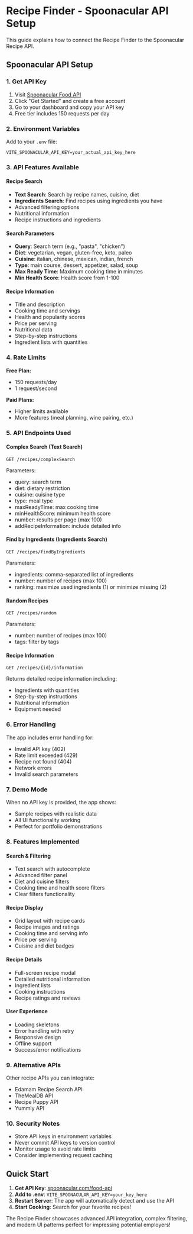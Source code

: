 # Recipe Finder - Spoonacular API Setup

This guide explains how to connect the Recipe Finder to the Spoonacular Recipe API.

## Spoonacular API Setup

### 1. Get API Key
1. Visit [Spoonacular Food API](https://spoonacular.com/food-api)
2. Click "Get Started" and create a free account
3. Go to your dashboard and copy your API key
4. Free tier includes 150 requests per day

### 2. Environment Variables
Add to your `.env` file:

```env
VITE_SPOONACULAR_API_KEY=your_actual_api_key_here
```

### 3. API Features Available

#### Recipe Search
- **Text Search**: Search by recipe names, cuisine, diet
- **Ingredients Search**: Find recipes using ingredients you have
- Advanced filtering options
- Nutritional information
- Recipe instructions and ingredients

#### Search Parameters
- **Query**: Search term (e.g., "pasta", "chicken")
- **Diet**: vegetarian, vegan, gluten-free, keto, paleo
- **Cuisine**: italian, chinese, mexican, indian, french
- **Type**: main course, dessert, appetizer, salad, soup
- **Max Ready Time**: Maximum cooking time in minutes
- **Min Health Score**: Health score from 1-100

#### Recipe Information
- Title and description
- Cooking time and servings
- Health and popularity scores
- Price per serving
- Nutritional data
- Step-by-step instructions
- Ingredient lists with quantities

### 4. Rate Limits

**Free Plan:**
- 150 requests/day
- 1 request/second

**Paid Plans:**
- Higher limits available
- More features (meal planning, wine pairing, etc.)

### 5. API Endpoints Used

#### Complex Search (Text Search)
```
GET /recipes/complexSearch
```
Parameters:
- query: search term
- diet: dietary restriction
- cuisine: cuisine type
- type: meal type
- maxReadyTime: max cooking time
- minHealthScore: minimum health score
- number: results per page (max 100)
- addRecipeInformation: include detailed info

#### Find by Ingredients (Ingredients Search)
```
GET /recipes/findByIngredients
```
Parameters:
- ingredients: comma-separated list of ingredients
- number: number of recipes (max 100)
- ranking: maximize used ingredients (1) or minimize missing (2)

#### Random Recipes
```
GET /recipes/random
```
Parameters:
- number: number of recipes (max 100)
- tags: filter by tags

#### Recipe Information
```
GET /recipes/{id}/information
```
Returns detailed recipe information including:
- Ingredients with quantities
- Step-by-step instructions
- Nutritional information
- Equipment needed

### 6. Error Handling

The app includes error handling for:
- Invalid API key (402)
- Rate limit exceeded (429)
- Recipe not found (404)
- Network errors
- Invalid search parameters

### 7. Demo Mode

When no API key is provided, the app shows:
- Sample recipes with realistic data
- All UI functionality working
- Perfect for portfolio demonstrations

### 8. Features Implemented

#### Search & Filtering
- Text search with autocomplete
- Advanced filter panel
- Diet and cuisine filters
- Cooking time and health score filters
- Clear filters functionality

#### Recipe Display
- Grid layout with recipe cards
- Recipe images and ratings
- Cooking time and serving info
- Price per serving
- Cuisine and diet badges

#### Recipe Details
- Full-screen recipe modal
- Detailed nutritional information
- Ingredient lists
- Cooking instructions
- Recipe ratings and reviews

#### User Experience
- Loading skeletons
- Error handling with retry
- Responsive design
- Offline support
- Success/error notifications

### 9. Alternative APIs

Other recipe APIs you can integrate:
- Edamam Recipe Search API
- TheMealDB API
- Recipe Puppy API
- Yummly API

### 10. Security Notes

- Store API keys in environment variables
- Never commit API keys to version control
- Monitor usage to avoid rate limits
- Consider implementing request caching

## Quick Start

1. **Get API Key**: [spoonacular.com/food-api](https://spoonacular.com/food-api)
2. **Add to .env**: `VITE_SPOONACULAR_API_KEY=your_key_here`
3. **Restart Server**: The app will automatically detect and use the API
4. **Start Cooking**: Search for your favorite recipes!

The Recipe Finder showcases advanced API integration, complex filtering, and modern UI patterns perfect for impressing potential employers!

